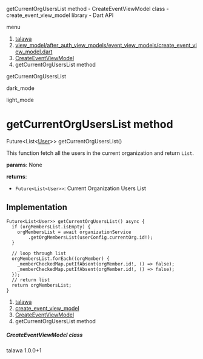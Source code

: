 




getCurrentOrgUsersList method - CreateEventViewModel class - create\_event\_view\_model library - Dart API







menu

1. [talawa](../../index.html)
2. [view\_model/after\_auth\_view\_models/event\_view\_models/create\_event\_view\_model.dart](../../view_model_after_auth_view_models_event_view_models_create_event_view_model/view_model_after_auth_view_models_event_view_models_create_event_view_model-library.html)
3. [CreateEventViewModel](../../view_model_after_auth_view_models_event_view_models_create_event_view_model/CreateEventViewModel-class.html)
4. getCurrentOrgUsersList method

getCurrentOrgUsersList


dark\_mode

light\_mode




# getCurrentOrgUsersList method


Future<List<[User](../../models_user_user_info/User-class.html)>>
getCurrentOrgUsersList()

This function fetch all the users in the current organization and return `List`.

**params**:
None

**returns**:

* `Future<List<User>>`: Current Organization Users List

## Implementation

```
Future<List<User>> getCurrentOrgUsersList() async {
  if (orgMembersList.isEmpty) {
    orgMembersList = await organizationService
        .getOrgMembersList(userConfig.currentOrg.id!);
  }

  // loop through list
  orgMembersList.forEach((orgMember) {
    _memberCheckedMap.putIfAbsent(orgMember.id!, () => false);
    _memberCheckedMap.putIfAbsent(orgMember.id!, () => false);
  });
  // return list
  return orgMembersList;
}
```

 


1. [talawa](../../index.html)
2. [create\_event\_view\_model](../../view_model_after_auth_view_models_event_view_models_create_event_view_model/view_model_after_auth_view_models_event_view_models_create_event_view_model-library.html)
3. [CreateEventViewModel](../../view_model_after_auth_view_models_event_view_models_create_event_view_model/CreateEventViewModel-class.html)
4. getCurrentOrgUsersList method

##### CreateEventViewModel class





talawa
1.0.0+1






